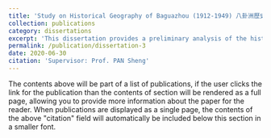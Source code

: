 ```yaml
---
title: 'Study on Historical Geography of Baguazhou (1912-1949) 八卦洲歷史地理研究'
collection: publications
category: dissertations
excerpt: 'This dissertation provides a preliminary analysis of the historical geography of Baguazhou 八卦洲 from 1912 to 1949, covering key topics such as natural geography, political boundaries, population, and economic development during this period. By clarifying the fundamental historical and geographical issues, the study identifies a clear diachronic development of Baguazhou, which can be divided into two distinct phases, with 1927 serving as a key turning point. This division highlights the existence of a "threshold" in the region''s development, influenced not only by the natural geographical environment but, more importantly, by the prevailing models and mechanisms of development. This underscores the significance of social factors in shaping the regional historical geography. Additionally, the study of Baguazhou''s regional historical geography serves as a valuable case study, offering insights that may be applied to the research of other related historical topics.'
permalink: /publication/dissertation-3
date: 2020-06-30
citation: 'Supervisor: Prof. PAN Sheng'
---
```


The contents above will be part of a list of publications, if the user clicks the link for the publication than the contents of section will be rendered as a full page, allowing you to provide more information about the paper for the reader. When publications are displayed as a single page, the contents of the above "citation" field will automatically be included below this section in a smaller font.
